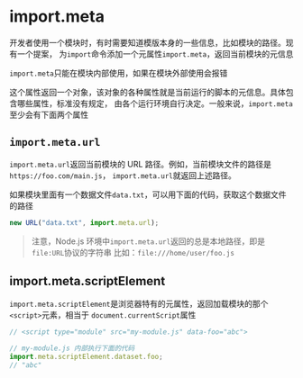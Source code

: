# import.meta

开发者使用一个模块时，有时需要知道模版本身的一些信息，比如模块的路径。现有一个提案，
为`import`命令添加一个元属性`import.meta`，返回当前模块的元信息

`import.meta`只能在模块内部使用，如果在模块外部使用会报错

这个属性返回一个对象，该对象的各种属性就是当前运行的脚本的元信息。具体包含哪些属性，标准没有规定，
由各个运行环境自行决定。一般来说，`import.meta`至少会有下面两个属性

## `import.meta.url`

`import.meta.url`返回当前模块的 URL 路径。例如，当前模块文件的路径是`https://foo.com/main.js`，
`import.meta.url`就返回上述路径。

如果模块里面有一个数据文件`data.txt`，可以用下面的代码，获取这个数据文件的路径

```js
new URL("data.txt", import.meta.url);
```

> 注意，Node.js 环境中`import.meta.url`返回的总是本地路径，即是`file:URL`协议的字符串
> 比如：`file:///home/user/foo.js`

## import.meta.scriptElement

`import.meta.scriptElement`是浏览器特有的元属性，返回加载模块的那个`<script>`元素，相当于
`document.currentScript`属性

```js
// <script type="module" src="my-module.js" data-foo="abc">

// my-module.js 内部执行下面的代码
import.meta.scriptElement.dataset.foo;
// "abc"
```
